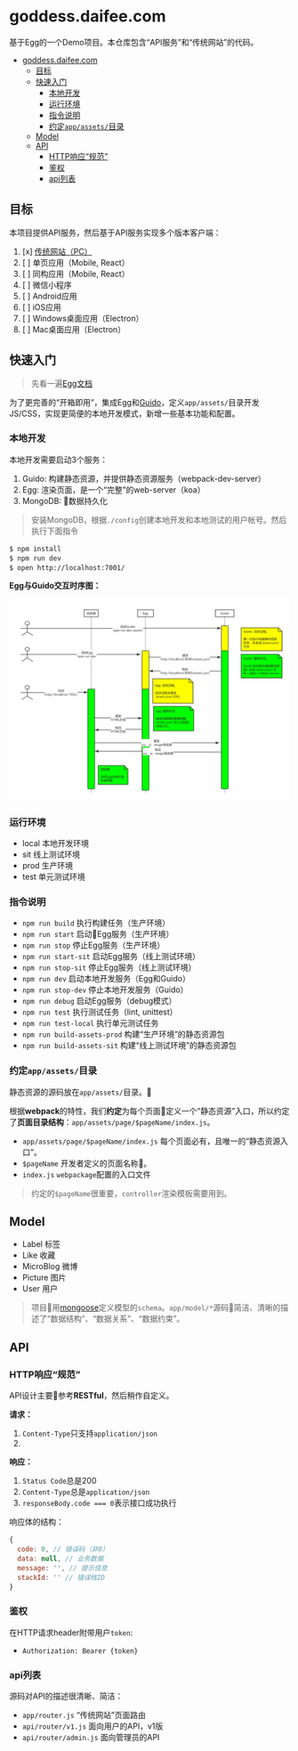 # goddess.daifee.com

基于Egg的一个Demo项目。本仓库包含“API服务”和“传统网站”的代码。


- [goddess.daifee.com](#goddessdaifeecom)
  - [目标](#%E7%9B%AE%E6%A0%87)
  - [快速入门](#%E5%BF%AB%E9%80%9F%E5%85%A5%E9%97%A8)
    - [本地开发](#%E6%9C%AC%E5%9C%B0%E5%BC%80%E5%8F%91)
    - [运行环境](#%E8%BF%90%E8%A1%8C%E7%8E%AF%E5%A2%83)
    - [指令说明](#%E6%8C%87%E4%BB%A4%E8%AF%B4%E6%98%8E)
    - [约定`app/assets/`目录](#%E7%BA%A6%E5%AE%9Aappassets%E7%9B%AE%E5%BD%95)
  - [Model](#model)
  - [API](#api)
    - [HTTP响应“规范”](#http%E5%93%8D%E5%BA%94%E8%A7%84%E8%8C%83)
    - [鉴权](#%E9%89%B4%E6%9D%83)
    - [api列表](#api%E5%88%97%E8%A1%A8)

## 目标

本项目提供API服务，然后基于API服务实现多个版本客户端：

1. [x] [传统网站（PC）](https://goddess.daifee.com/recommended/)
2. [ ] 单页应用（Mobile, React）
3. [ ] 同构应用（Mobile, React）
4. [ ] 微信小程序
5. [ ] Android应用
6. [ ] iOS应用
7. [ ] Windows桌面应用（Electron）
8. [ ] Mac桌面应用（Electron）


## 快速入门

> 先看一遍[Egg文档](https://eggjs.org/zh-cn/intro/)

为了更完善的“开箱即用”，集成Egg和[Guido](https://github.com/zuzucheFE/guido/)，定义`app/assets/`目录开发 JS/CSS，实现更简便的本地开发模式，新增一些基本功能和配置。


### 本地开发

本地开发需要启动3个服务：

1. Guido: 构建静态资源，并提供静态资源服务（webpack-dev-server）
2. Egg: 渲染页面，是一个“完整”的web-server（koa）
3. MongoDB: 数据持久化

> 安装MongoDB，根据`./config`创建本地开发和本地测试的用户帐号。然后执行下面指令
```bash
$ npm install
$ npm run dev
$ open http://localhost:7001/
```

**Egg与Guido交互时序图：**

![本地开发时序图](./docs/Egg&Guido本地开发原理.jpg)


### 运行环境

- local 本地开发环境
- sit 线上测试环境
- prod 生产环境
- test 单元测试环境


### 指令说明

- `npm run build` 执行构建任务（生产环境）
- `npm run start` 启动Egg服务（生产环境）
- `npm run stop` 停止Egg服务（生产环境）
- `npm run start-sit` 启动Egg服务（线上测试环境）
- `npm run stop-sit` 停止Egg服务（线上测试环境）
- `npm run dev` 启动本地开发服务（Egg和Guido）
- `npm run stop-dev`  停止本地开发服务（Guido）
- `npm run debug` 启动Egg服务（debug模式）
- `npm run test` 执行测试任务（lint, unittest）
- `npm run test-local` 执行单元测试任务
- `npm run build-assets-prod` 构建“生产环境”的静态资源包
- `npm run build-assets-sit` 构建“线上测试环境”的静态资源包


### 约定`app/assets/`目录

静态资源的源码放在`app/assets/`目录。

根据**webpack**的特性，我们**约定**为每个页面定义一个“静态资源”入口，所以约定了**页面目录结构**：`app/assets/page/$pageName/index.js`。

- `app/assets/page/$pageName/index.js` 每个页面必有，且唯一的“静态资源入口”。
- `$pageName` 开发者定义的页面名称。
- `index.js` `webpackage`配置的入口文件

> 约定的`$pageName`很重要，`controller`渲染模板需要用到。


## Model

- Label 标签
- Like 收藏
- MicroBlog 微博
- Picture 图片
- User 用户

> 项目用[mongoose](https://mongoosejs.com/)定义模型的`schema`。`app/model/*`源码简洁、清晰的描述了“数据结构”、“数据关系”、“数据约束”。

## API

### HTTP响应“规范”

API设计主要参考**RESTful**，然后稍作自定义。

**请求：**

1. `Content-Type`只支持`application/json`
2.

**响应：**

1. `Status Code`总是200
2. `Content-Type`总是`application/json`
3. `responseBody.code === 0`表示接口成功执行

响应体的结构：
```js
{
  code: 0, // 错误码（非0）
  data: null, // 业务数据
  message: '', // 提示信息
  stackId: '' // 错误栈ID
}
```

### 鉴权

在HTTP请求header附带用户`token`:

* `Authorization: Bearer {token}`


### api列表

源码对API的描述很清晰、简洁：

- `app/router.js` “传统网站”页面路由
- `api/router/v1.js` 面向用户的API，v1版
- `api/router/admin.js` 面向管理员的API
